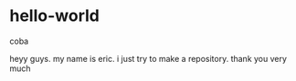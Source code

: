 # hello-world
coba

heyy guys. my name is eric.
i just try to make a repository.
thank you very much
